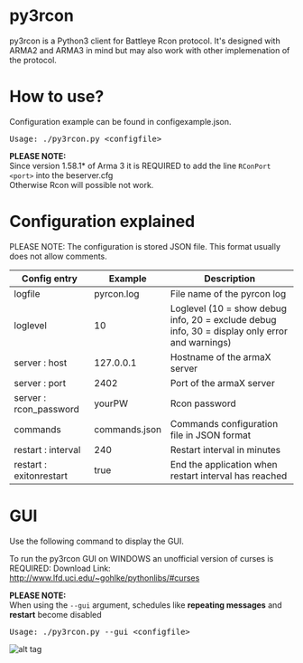 py3rcon
============

py3rcon is a Python3 client for Battleye Rcon protocol. 
It's designed with ARMA2 and ARMA3 in mind but may also work with other implemenation of the protocol.


How to use?
===========

Configuration example can be found in configexample.json.

<pre>Usage: ./py3rcon.py &lt;configfile&gt;</pre>

**PLEASE NOTE:**<br />
Since version 1.58.1* of Arma 3 it is REQUIRED to add the line `RConPort <port>` into the beserver.cfg<br />
Otherwise Rcon will possible not work.

Configuration explained
=======================

PLEASE NOTE: The configuration is stored JSON file. This format usually does not allow comments.

Config entry            | Example       | Description
----------------------- | ------------- | -----------
logfile                 | pyrcon.log    | File name of the pyrcon log
loglevel                | 10            | Loglevel (10 = show debug info, 20 = exclude debug info, 30 = display only error and warnings)
server : host           | 127.0.0.1     | Hostname of the armaX server
server : port           | 2402          | Port of the armaX server
server : rcon_password  | yourPW        | Rcon password
commands                | commands.json | Commands configuration file in JSON format
restart : interval      | 240           | Restart interval in minutes
restart : exitonrestart | true          | End the application when restart interval has reached

GUI
========================
Use the following command to display the GUI.

To run the py3rcon GUI on WINDOWS an unofficial version of curses is REQUIRED: 
Download Link: http://www.lfd.uci.edu/~gohlke/pythonlibs/#curses

**PLEASE NOTE:**<br /> 
When using the `--gui` argument, schedules like **repeating messages** and **restart** become disabled

<pre>Usage: ./py3rcon.py --gui &lt;configfile&gt;</pre>

![alt tag](../../raw/gh-pages/images/py3rcon-gui-noplayers.png)

